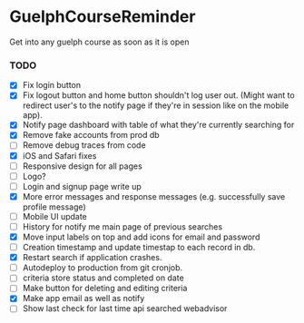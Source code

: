 # GuelphCourseReminder
Get into any guelph course as soon as it is open


### TODO
- [x] Fix login button
- [x] Fix logout button and home button shouldn't log user out. (Might want to redirect user's to the notify page if they're in session like on the mobile app).
- [x] Notify page dashboard with table of what they're currently searching for
- [x] Remove fake accounts from prod db
- [ ] Remove debug traces from code
- [x] iOS and Safari fixes
- [ ] Responsive design for all pages
- [ ] Logo?
- [ ] Login and signup page write up
- [x] More error messages and response messages (e.g. successfully save profile message)
- [ ] Mobile UI update
- [ ] History for notify me main page of previous searches
- [x] Move input labels on top and add icons for email and password
- [ ] Creation timestamp and update timestap to each record in db.
- [x] Restart search if application crashes.
- [ ] Autodeploy to production from git cronjob.
- [ ] criteria store status and completed on date
- [ ] Make button for deleting and editing criteria
- [x] Make app email as well as notify
- [ ] Show last check for last time api searched webadvisor
